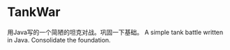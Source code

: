 # TankWar
用Java写的一个简陋的坦克对战。巩固一下基础。
A simple tank battle written in Java. Consolidate the foundation.
